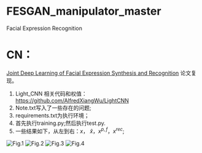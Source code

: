 # FESGAN_manipulator_master
Facial Expression Recognition
# CN：
[Joint Deep Learning of Facial Expression Synthesis and Recognition](https://ieeexplore.ieee.org/document/8943107) 论文复现。
1. Light_CNN 相关代码和权值：https://github.com/AlfredXiangWu/LightCNN
2. Note.txt写入了一些存在的问题;
3. requirements.txt为执行环境；
4. 首先执行training.py;然后执行test.py.
5. 一些结果如下，从左到右：$`x`$， $`\widehat{x}`$，$`x^{p,f}`$，$`x^{rec}`$; 

![Fig.1](https://github.com/1056891520/FESGAN_manipulator_master/assets/71159747/77e448ce-6736-4984-8dd2-42c2a463d749)
![Fig.2](https://github.com/1056891520/FESGAN_manipulator_master/assets/71159747/528ca0a1-83ad-44f6-955b-a3b17d5b9d0e)
![Fig.3](https://github.com/1056891520/FESGAN_manipulator_master/assets/71159747/3e4c9d93-4eed-41e9-aa0b-6a946119f157)
![Fig.4](https://github.com/1056891520/FESGAN_manipulator_master/assets/71159747/53631ed3-0087-4108-9ecd-c479c1330d2a)
